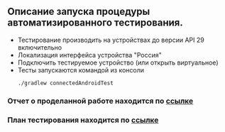 ## Описание запуска процедуры автоматизированного тестирования.
- Тестирование производить на устройствах до версии API 29 включительно
- Локализация интерфейса устройства "Россия"
- Подключить тестируемое устройство (или открыть виртуальное)
- Тесты запускаются командой из консоли
  ```console
  ./gradlew connectedAndroidTest
  ```
### Отчет о проделанной работе находится по [ссылке](https://github.com/TimmyLi55/Diplom_QAMID/blob/master/Result.md)
### План тестирования находится по [ссылке](https://github.com/TimmyLi55/Diplom_QAMID/blob/master/Plan.md)
